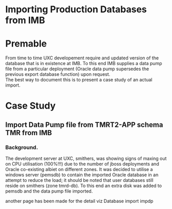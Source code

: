 # Importing Production Databases from IMB

# Premable

From time to time UXC developement require and updated version of the
database that is in existence at IMB. To this end IMB supplies a data
pump file from a particular deployment (Oracle data pump supersedes the
previous export database function) upon request.  
The best way to document this is to present a case study of an actual
import.

# Case Study

## Import Data Pump file from TMRT2-APP schema TMR from IMB

### Background.

The development server at UXC, smithers, was showing signs of maxing out
on CPU utilisation (100%\!\!\!) due to the number of jboss deployments
and Oracle co-existing albiet on different zones. It was decided to
utilise a windows server (pemsdb) to contain the imported Oracle
database in an attempt to reduce the load; it should be noted that user
databases still reside on smithers (zone tmrd-db). To this end an extra
disk was added to pemsdb and the data pump file imported.

another page has been made for the detail viz Database import impdp
